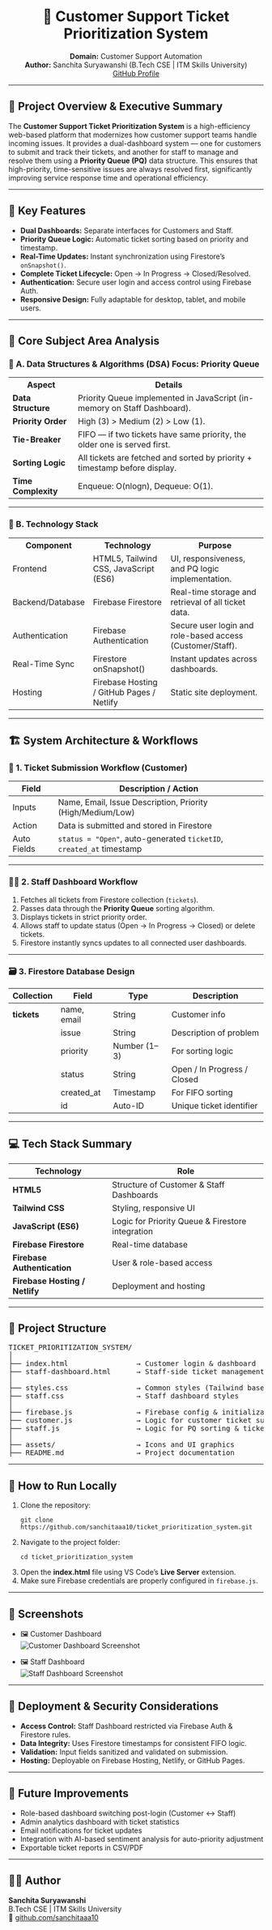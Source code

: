 <h1 align="center">🎫 Customer Support Ticket Prioritization System</h1>

<p align="center">
  <strong>Domain:</strong> Customer Support Automation <br>
  <strong>Author:</strong> Sanchita Suryawanshi (B.Tech CSE | ITM Skills University) <br>
  <a href="https://github.com/sanchitaaa10" target="_blank">GitHub Profile</a>
</p>

---

<h2>🧠 Project Overview & Executive Summary</h2>

<p>
The <strong>Customer Support Ticket Prioritization System</strong> is a high-efficiency web-based platform that modernizes how customer support teams handle incoming issues.  
It provides a dual-dashboard system — one for customers to submit and track their tickets, and another for staff to manage and resolve them using a <strong>Priority Queue (PQ)</strong> data structure.  
This ensures that high-priority, time-sensitive issues are always resolved first, significantly improving service response time and operational efficiency.
</p>

---

<h2>🎯 Key Features</h2>

<ul>
  <li><strong>Dual Dashboards:</strong> Separate interfaces for Customers and Staff.</li>
  <li><strong>Priority Queue Logic:</strong> Automatic ticket sorting based on priority and timestamp.</li>
  <li><strong>Real-Time Updates:</strong> Instant synchronization using Firestore’s <code>onSnapshot()</code>.</li>
  <li><strong>Complete Ticket Lifecycle:</strong> Open → In Progress → Closed/Resolved.</li>
  <li><strong>Authentication:</strong> Secure user login and access control using Firebase Auth.</li>
  <li><strong>Responsive Design:</strong> Fully adaptable for desktop, tablet, and mobile users.</li>
</ul>

---

<h2>🧩 Core Subject Area Analysis</h2>

<h3>🔹 A. Data Structures & Algorithms (DSA) Focus: Priority Queue</h3>

<table>
<tr><th>Aspect</th><th>Details</th></tr>
<tr><td><strong>Data Structure</strong></td><td>Priority Queue implemented in JavaScript (in-memory on Staff Dashboard).</td></tr>
<tr><td><strong>Priority Order</strong></td><td>High (3) > Medium (2) > Low (1).</td></tr>
<tr><td><strong>Tie-Breaker</strong></td><td>FIFO — if two tickets have same priority, the older one is served first.</td></tr>
<tr><td><strong>Sorting Logic</strong></td><td>All tickets are fetched and sorted by priority + timestamp before display.</td></tr>
<tr><td><strong>Time Complexity</strong></td><td>Enqueue: O(nlogn), Dequeue: O(1).</td></tr>
</table>

---

<h3>🔹 B. Technology Stack</h3>

<table>
<tr><th>Component</th><th>Technology</th><th>Purpose</th></tr>
<tr><td>Frontend</td><td>HTML5, Tailwind CSS, JavaScript (ES6)</td><td>UI, responsiveness, and PQ logic implementation.</td></tr>
<tr><td>Backend/Database</td><td>Firebase Firestore</td><td>Real-time storage and retrieval of all ticket data.</td></tr>
<tr><td>Authentication</td><td>Firebase Authentication</td><td>Secure user login and role-based access (Customer/Staff).</td></tr>
<tr><td>Real-Time Sync</td><td>Firestore onSnapshot()</td><td>Instant updates across dashboards.</td></tr>
<tr><td>Hosting</td><td>Firebase Hosting / GitHub Pages / Netlify</td><td>Static site deployment.</td></tr>
</table>

---

<h2>🏗️ System Architecture & Workflows</h2>

<h3>📨 1. Ticket Submission Workflow (Customer)</h3>

| Field | Description / Action |
|-------|----------------------|
| Inputs | Name, Email, Issue Description, Priority (High/Medium/Low) |
| Action | Data is submitted and stored in Firestore |
| Auto Fields | `status = "Open"`, auto-generated `ticketID`, `created_at` timestamp |

---

<h3>🧑‍💼 2. Staff Dashboard Workflow</h3>

1. Fetches all tickets from Firestore collection (`tickets`).  
2. Passes data through the **Priority Queue** sorting algorithm.  
3. Displays tickets in strict priority order.  
4. Allows staff to update status (Open → In Progress → Closed) or delete tickets.  
5. Firestore instantly syncs updates to all connected user dashboards.

---

<h3>🗃️ 3. Firestore Database Design</h3>

| Collection | Field | Type | Description |
|-------------|--------|------|-------------|
| **tickets** | name, email | String | Customer info |
|  | issue | String | Description of problem |
|  | priority | Number (1–3) | For sorting logic |
|  | status | String | Open / In Progress / Closed |
|  | created_at | Timestamp | For FIFO sorting |
|  | id | Auto-ID | Unique ticket identifier |

---

<h2>💻 Tech Stack Summary</h2>

| Technology | Role |
|-------------|------|
| **HTML5** | Structure of Customer & Staff Dashboards |
| **Tailwind CSS** | Styling, responsive UI |
| **JavaScript (ES6)** | Logic for Priority Queue & Firestore integration |
| **Firebase Firestore** | Real-time database |
| **Firebase Authentication** | User & role-based access |
| **Firebase Hosting / Netlify** | Deployment and hosting |

---

<h2>📁 Project Structure</h2>

<pre>
TICKET_PRIORITIZATION_SYSTEM/
│
├── index.html                → Customer login & dashboard  
├── staff-dashboard.html      → Staff-side ticket management  
│
├── styles.css                → Common styles (Tailwind base)  
├── staff.css                 → Staff dashboard styles  
│
├── firebase.js               → Firebase config & initialization  
├── customer.js               → Logic for customer ticket submission  
├── staff.js                  → Logic for PQ sorting & ticket updates  
│
├── assets/                   → Icons and UI graphics  
├── README.md                 → Project documentation  
</pre>

---

<h2>🚀 How to Run Locally</h2>

<ol>
  <li>Clone the repository:</li>
  <pre><code>git clone https://github.com/sanchitaaa10/ticket_prioritization_system.git</code></pre>

  <li>Navigate to the project folder:</li>
  <pre><code>cd ticket_prioritization_system</code></pre>

  <li>Open the <strong>index.html</strong> file using VS Code’s <strong>Live Server</strong> extension.</li>

  <li>Make sure Firebase credentials are properly configured in <code>firebase.js</code>.</li>
</ol>

---

<h2>📸 Screenshots</h2>

- 🖼️ Customer Dashboard  
  ![Customer Dashboard Screenshot](https://github.com/user-attachments/assets/example-customer.png)

- 🖼️ Staff Dashboard  
  ![Staff Dashboard Screenshot](https://github.com/user-attachments/assets/example-staff.png)

---

<h2>🔐 Deployment & Security Considerations</h2>

<ul>
  <li><strong>Access Control:</strong> Staff Dashboard restricted via Firebase Auth & Firestore rules.</li>
  <li><strong>Data Integrity:</strong> Uses Firestore timestamps for consistent FIFO logic.</li>
  <li><strong>Validation:</strong> Input fields sanitized and validated on submission.</li>
  <li><strong>Hosting:</strong> Deployable on Firebase Hosting, Netlify, or GitHub Pages.</li>
</ul>

---

<h2>🔮 Future Improvements</h2>

<ul>
  <li>Role-based dashboard switching post-login (Customer ↔ Staff)</li>
  <li>Admin analytics dashboard with ticket statistics</li>
  <li>Email notifications for ticket updates</li>
  <li>Integration with AI-based sentiment analysis for auto-priority adjustment</li>
  <li>Exportable ticket reports in CSV/PDF</li>
</ul>

---

<h2>👩‍💻 Author</h2>

<p>
  <strong>Sanchita Suryawanshi</strong><br>
  B.Tech CSE | ITM Skills University <br>
  🔗 <a href="https://github.com/sanchitaaa10" target="_blank">github.com/sanchitaaa10</a>
</p>
